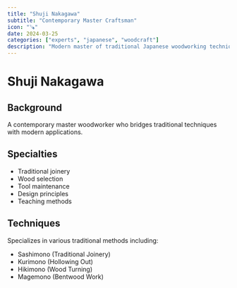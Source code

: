 ```yaml
---
title: "Shuji Nakagawa"
subtitle: "Contemporary Master Craftsman"
icon: "🪚"
date: 2024-03-25
categories: ["experts", "japanese", "woodcraft"]
description: "Modern master of traditional Japanese woodworking techniques"
---
```


# Shuji Nakagawa

## Background

A contemporary master woodworker who bridges traditional techniques with modern applications.

## Specialties
- Traditional joinery
- Wood selection
- Tool maintenance
- Design principles
- Teaching methods

## Techniques
Specializes in various traditional methods including:
- Sashimono (Traditional Joinery)
- Kurimono (Hollowing Out)
- Hikimono (Wood Turning)
- Magemono (Bentwood Work) 